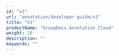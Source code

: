 ```yaml
---
id: "v1"
url: "annotation/developer-guide/v1"
title: "V1"
productName: "GroupDocs.Annotation Cloud"
weight: 20
description: ""
keywords: ""
---
```

